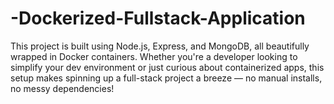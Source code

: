 # -Dockerized-Fullstack-Application
This project is built using Node.js, Express, and MongoDB, all beautifully wrapped in Docker containers. Whether you're a developer looking to simplify your dev environment or just curious about containerized apps, this setup makes spinning up a full-stack project a breeze — no manual installs, no messy dependencies!
